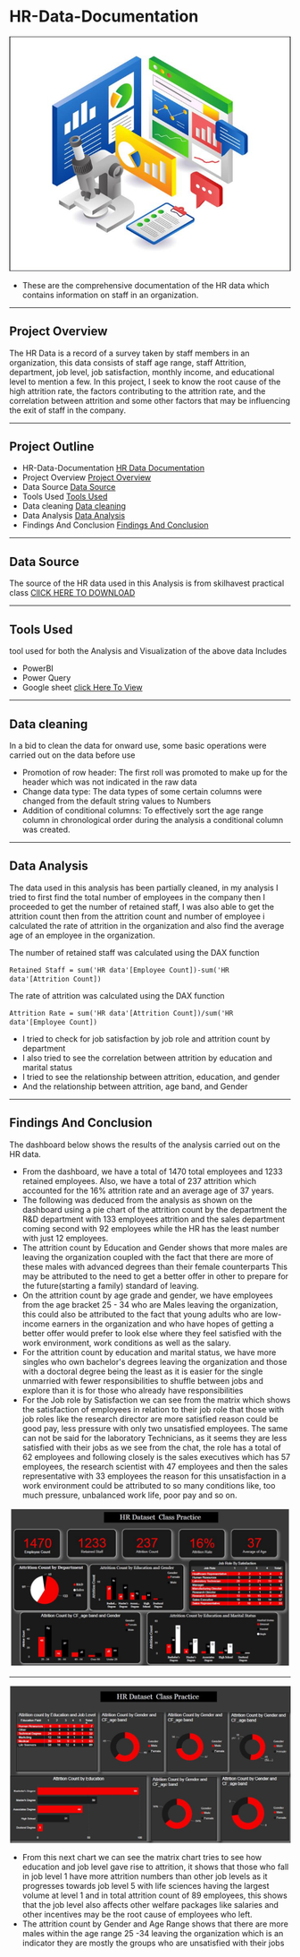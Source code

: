 # HR-Data-Documentation
![](HR.JPG)
- These are the comprehensive documentation of the HR data which contains information on staff in an organization.

---
## Project Overview
The HR Data is a record of a survey taken by staff members in an organization, this data consists of staff age range, staff Attrition, department, job level, job satisfaction, monthly income, and educational level to mention a few. 
In this project, I seek to know the root cause of the high attrition rate, the factors contributing to the attrition rate, and the correlation between attrition and some other factors that may be influencing the exit of staff in the company.
 
---
## Project Outline
- HR-Data-Documentation [HR Data Documentation](#hr-data-documentation)
- Project Overview [Project Overview](#project-overview)
- Data Source [Data Source](#data-source)
- Tools Used  [Tools Used](#tools-used)
- Data cleaning [Data cleaning](#data-cleaning)
- Data Analysis [Data Analysis](#data-analysis)
- Findings And Conclusion [Findings And Conclusion](#findings-and-conclusion)

---

## Data Source 
The source of the HR data used in this Analysis is from skilhavest practical class  [ClICK HERE TO DOWNLOAD](https://tinyurl.com/2udjsy98) 

---

## Tools Used 
 tool used for both the Analysis and Visualization of the above data Includes 
- PowerBI
- Power Query
- Google sheet [click Here To View](https://tinyurl.com/2udjsy98)
---
## Data cleaning 
In a bid to clean the data for onward use, some basic operations were carried out on the data before use

- Promotion of row header: The first roll was promoted to make up for the header which was not indicated in the raw data
- Change data type: The data types of some certain columns were changed from the default string values to Numbers
- Addition of conditional columns: To effectively sort the age range column in chronological order during the analysis a
  conditional column was created. 
---
## Data Analysis
The data used in this analysis has been partially cleaned, in my analysis I tried to first find the total number of employees in the company then I proceeded to get the number of retained staff, I was also able to get the attrition count then from the attrition count and number of employee i calculated the rate of attrition in the organization and also find the average age of an employee in the organization. 

The number of retained staff was calculated using the DAX function
```
Retained Staff = sum('HR data'[Employee Count])-sum('HR data'[Attrition Count])
```
The rate of attrition was calculated using the DAX function 
```
Attrition Rate = sum('HR data'[Attrition Count])/sum('HR data'[Employee Count])
```
- I tried to check for job satisfaction by job role and attrition count by department
- I also tried to see the correlation between attrition by education and marital status
- I tried to see the relationship between attrition, education, and gender 
- And the relationship between attrition, age band, and Gender
---

## Findings And Conclusion
The dashboard below shows the results of the analysis carried out on the HR data.
- From  the dashboard, we have a total of 1470 total employees and 1233 retained employees. Also, we have a total of 237 attrition which accounted for the 16% attrition rate 
  and an average age of 37 years.
- The following was deduced from the analysis as shown on the dashboard using a pie chart of the attrition count by the department the R&D department with 133 employees 
  attrition and the sales department coming second with 92 employees while the HR has the least number with just 12 employees.
- The attrition count by Education and Gender shows that more males are leaving the organization coupled with the fact that there are more of these males with advanced 
  degrees than their female counterparts This may be attributed to the need to get a better offer in other to prepare for the future(starting a family) standard of leaving.
- On the attrition count by age grade and gender, we have employees from the age bracket 25 - 34 who are Males leaving the organization, this could also be attributed to the 
  fact that young adults who are low-income earners in the organization and who have hopes of getting a better offer would prefer to look else where they feel satisfied with 
  the work environment, work conditions as well as the salary.
- For the attrition count by education and marital status, we have more singles who own bachelor's degrees leaving the organization and those with a doctoral degree being 
  the least as it is easier for the single unmarried with fewer responsibilities to shuffle between jobs and explore than it is for those who already have responsibilities
- For the Job role by Satisfaction we can see from the matrix which shows the satisfaction of employees in relation to their job role that those with job roles like the 
  research director are  more satisfied reason could be good pay, less pressure with only two unsatisfied employees. The same can not be said for the laboratory Technicians,   as it seems they are less satisfied with their jobs as we see from the chat, the role has a total of 62 employees and following closely is the sales executives which has     57 employees, the research scientist with 47 employees and then the sales representative with 33 employees the reason for this unsatisfaction in a work environment could     be attributed to so many conditions like, too much pressure, unbalanced work life, poor pay and so on.
  
![](HR1.JPG)

---
![](HR2.JPG)

- From this next chart we can see the matrix chart tries to see how education and job level gave rise to attrition, it shows that those who fall in job level 1 have more 
  attrition numbers than other job levels as it progresses towards job level 5 with life sciences having the largest volume at level 1 and in total attrition count of 89       employees, this shows that the job level also affects other welfare packages like salaries and other incentives may be the root cause of employees who left.
- The attrition count by Gender and Age Range shows that there are more males within the  age range 25 -34 leaving  the organization which is an indicator they are mostly 
  the groups who are unsatisfied with their jobs
